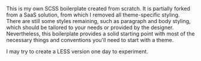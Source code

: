 This is my own SCSS boilerplate created from scratch. It is partially forked from a SaaS solution, from which I removed all theme-specific styling. There are still some styles remaining, such as paragraph and body styling, which should be tailored to your needs or provided by the designer. Nevertheless, this boilerplate provides a solid starting point with most of the necessary things and conventions you'll need to start with a theme.

I may try to create a LESS version one day to experiment.
